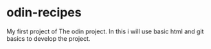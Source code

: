 # odin-recipes
My first project of The odin project. In this i will use basic html and git basics to develop the project.